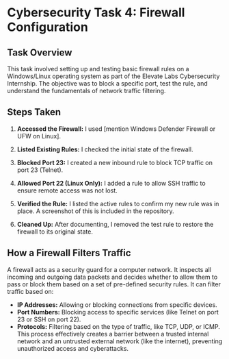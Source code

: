 # Cybersecurity Task 4: Firewall Configuration

## Task Overview
This task involved setting up and testing basic firewall rules on a Windows/Linux operating system as part of the Elevate Labs Cybersecurity Internship. The objective was to block a specific port, test the rule, and understand the fundamentals of network traffic filtering.

## Steps Taken
1.  **Accessed the Firewall:** I used [mention Windows Defender Firewall or UFW on Linux].
2.  **Listed Existing Rules:** I checked the initial state of the firewall.
3.  **Blocked Port 23:** I created a new inbound rule to block TCP traffic on port 23 (Telnet). 

4.  **Allowed Port 22 (Linux Only):** I added a rule to allow SSH traffic to ensure remote access was not lost. 
5.  **Verified the Rule:** I listed the active rules to confirm my new rule was in place. A screenshot of this is included in the repository.
6.  **Cleaned Up:** After documenting, I removed the test rule to restore the firewall to its original state. 

## How a Firewall Filters Traffic
A firewall acts as a security guard for a computer network. It inspects all incoming and outgoing data packets and decides whether to allow them to pass or block them based on a set of pre-defined security rules. It can filter traffic based on:
* **IP Addresses:** Allowing or blocking connections from specific devices.
* **Port Numbers:** Blocking access to specific services (like Telnet on port 23 or SSH on port 22).
* **Protocols:** Filtering based on the type of traffic, like TCP, UDP, or ICMP.
This process effectively creates a barrier between a trusted internal network and an untrusted external network (like the internet), preventing unauthorized access and cyberattacks.